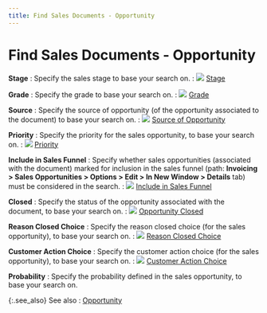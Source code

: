 ```yaml
---
title: Find Sales Documents - Opportunity
---
```


# Find Sales Documents - Opportunity


**Stage**
: Specify the sales stage to base your search on.
: ![]({{site.sp_baseurl}}/img/lens.gif) [Stage]({{site.sp_baseurl}}/find-utils/find-sales-docs-details/sales-opportunity-details/stage_opportunity_tab_find_sales.html)


**Grade**
: Specify the grade to base your search on.
: ![]({{site.sp_baseurl}}/img/lens.gif) [Grade]({{site.sp_baseurl}}/find-utils/find-sales-docs-details/sales-opportunity-details/grade_opportunity_tab_find_sales.html)


**Source**
: Specify the source of opportunity (of the opportunity  associated to the document) to base your search on.
: ![]({{site.sp_baseurl}}/img/lens.gif) [Source  of Opportunity]({{site.sp_baseurl}}/find-utils/find-sales-docs-details/sales-opportunity-details/source_of_opportunity_opportunity_tab_find_sales.html)


**Priority**
: Specify the priority for the sales opportunity,  to base your search on.
: ![]({{site.sp_baseurl}}/img/lens.gif) [Priority]({{site.sp_baseurl}}/find-utils/find-sales-docs-details/sales-opportunity-details/priority_opportunity_find_sales.html)


**Include in Sales Funnel**
: Specify whether sales opportunities (associated  with the document) marked for inclusion in the sales funnel (path: **Invoicing &gt; Sales Opportunities &gt; Options 
 &gt; Edit &gt; In New Window &gt; Details** tab) must be considered  in the search.
: ![]({{site.sp_baseurl}}/img/lens.gif) [Include  in Sales Funnel]({{site.sp_baseurl}}/find-utils/find-sales-docs-details/sales-opportunity-details/include_in_opportunity_pipeline_find_sales_documents_content.html)


**Closed**
: Specify the status of the opportunity associated  with the document, to base your search on.
: ![]({{site.sp_baseurl}}/img/lens.gif) [Opportunity  Closed]({{site.sp_baseurl}}/find-utils/find-sales-docs-details/sales-opportunity-details/opportunity_closed_find_sales_documents_contents.html)


**Reason Closed Choice**
: Specify the reason closed choice (for the sales  opportunity), to base your search on.
: ![]({{site.sp_baseurl}}/img/lens.gif) [Reason  Closed Choice]({{site.sp_baseurl}}/find-utils/find-sales-docs-details/sales-opportunity-details/reason_closed_opportunity_tab_find_sales.html)


**Customer Action Choice**
: Specify the customer action choice (for the sales  opportunity), to base your search on.
: ![]({{site.sp_baseurl}}/img/lens.gif) [Customer  Action Choice]({{site.sp_baseurl}}/find-utils/find-sales-docs-details/sales-opportunity-details/customer_action_opportunity_tab_find_sales.html)


**Probability**
: Specify the probability defined in the sales opportunity,  to base your search on.


{:.see_also}
See also
: [Opportunity]({{site.sp_baseurl}}/find-utils/find-sales-docs-details/sales-opportunity-details/opportunity_tab_find_sales.html)

